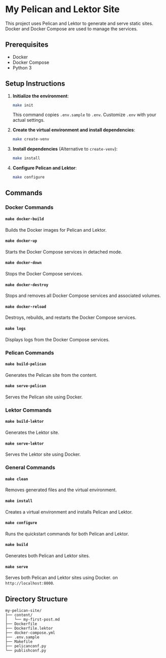 
# My Pelican and Lektor Site

This project uses Pelican and Lektor to generate and serve static sites. Docker and Docker Compose are used to manage the services.

## Prerequisites

- Docker
- Docker Compose
- Python 3

## Setup Instructions

1. **Initialize the environment**:
   ```bash
   make init
   ```
   This command copies `.env.sample` to `.env`. Customize `.env` with your actual settings.

2. **Create the virtual environment and install dependencies**:
   ```bash
   make create-venv
   ```

3. **Install dependencies** (Alternative to `create-venv`):
   ```bash
   make install
   ```

4. **Configure Pelican and Lektor**:
   ```bash
   make configure
   ```

## Commands

### Docker Commands

#### `make docker-build`
Builds the Docker images for Pelican and Lektor.

#### `make docker-up`
Starts the Docker Compose services in detached mode.

#### `make docker-down`
Stops the Docker Compose services.

#### `make docker-destroy`
Stops and removes all Docker Compose services and associated volumes.

#### `make docker-reload`
Destroys, rebuilds, and restarts the Docker Compose services.

#### `make logs`
Displays logs from the Docker Compose services.

### Pelican Commands

#### `make build-pelican`
Generates the Pelican site from the content.

#### `make serve-pelican`
Serves the Pelican site using Docker.

### Lektor Commands

#### `make build-lektor`
Generates the Lektor site.

#### `make serve-lektor`
Serves the Lektor site using Docker.

### General Commands

#### `make clean`
Removes generated files and the virtual environment.

#### `make install`
Creates a virtual environment and installs Pelican and Lektor.

#### `make configure`
Runs the quickstart commands for both Pelican and Lektor.

#### `make build`
Generates both Pelican and Lektor sites.

#### `make serve`
Serves both Pelican and Lektor sites using Docker. on `http://localhost:8000`.

## Directory Structure

```
my-pelican-site/
├── content/
│   └── my-first-post.md
├── Dockerfile
├── Dockerfile.lektor
├── docker-compose.yml
├── .env.sample
├── Makefile
├── pelicanconf.py
└── publishconf.py
```
